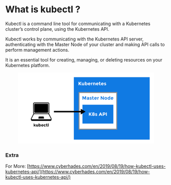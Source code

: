 # What is kubectl ?

Kubectl is a command line tool for communicating with a Kubernetes cluster’s control plane, using the Kubernetes API.

Kubectl works by communicating with the Kubernetes API server, authenticating with the Master Node of your cluster and making API calls to perform management actions.

It is an essential tool for creating, managing, or deleting resources on your Kubernetes platform.

<figure><img src="../.gitbook/assets/image (8).png" alt=""><figcaption></figcaption></figure>



### Extra

For More: [https://www.cyberhades.com/en/2019/08/19/how-kubectl-uses-kubernetes-api/](https://www.cyberhades.com/en/2019/08/19/how-kubectl-uses-kubernetes-api/)
